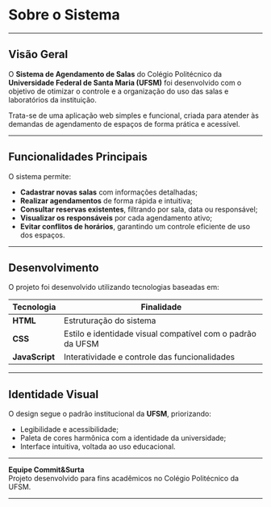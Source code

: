 # Sobre o Sistema

---

## Visão Geral

O **Sistema de Agendamento de Salas** do Colégio Politécnico da **Universidade Federal de Santa Maria (UFSM)** foi desenvolvido com o objetivo de otimizar o controle e a organização do uso das salas e laboratórios da instituição.

Trata-se de uma aplicação web simples e funcional, criada para atender às demandas de agendamento de espaços de forma prática e acessível.

---

## Funcionalidades Principais

O sistema permite:

- **Cadastrar novas salas** com informações detalhadas;  
- **Realizar agendamentos** de forma rápida e intuitiva;  
- **Consultar reservas existentes**, filtrando por sala, data ou responsável;  
- **Visualizar os responsáveis** por cada agendamento ativo;  
- **Evitar conflitos de horários**, garantindo um controle eficiente de uso dos espaços.

---

## Desenvolvimento

O projeto foi desenvolvido utilizando tecnologias baseadas em:

| Tecnologia | Finalidade |
|-------------|-------------|
| **HTML** | Estruturação do sistema |
| **CSS** | Estilo e identidade visual compatível com o padrão da UFSM |
| **JavaScript** | Interatividade e controle das funcionalidades |

---

## Identidade Visual

O design segue o padrão institucional da **UFSM**, priorizando:

- Legibilidade e acessibilidade;  
- Paleta de cores harmônica com a identidade da universidade;  
- Interface intuitiva, voltada ao uso educacional.

---

**Equipe Commit&Surta**  
Projeto desenvolvido para fins acadêmicos no Colégio Politécnico da UFSM.

---

